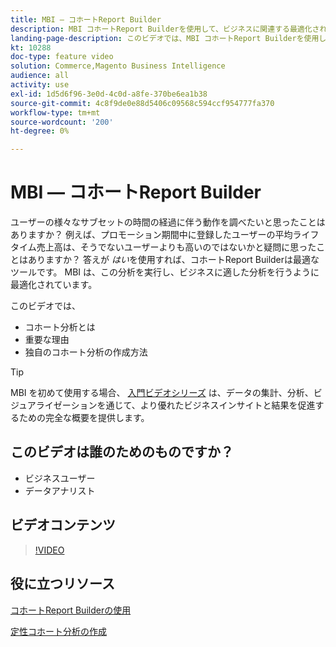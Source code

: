 ```yaml
---
title: MBI — コホートReport Builder
description: MBI コホートReport Builderを使用して、ビジネスに関連する最適化されたレポートと分析を作成する方法を説明します。
landing-page-description: このビデオでは、MBI コホートReport Builderを使用して、ビジネスに関連する最適化されたレポートと分析を作成する方法を説明します。
kt: 10288
doc-type: feature video
solution: Commerce,Magento Business Intelligence
audience: all
activity: use
exl-id: 1d5d6f96-3e0d-4c0d-a8fe-370be6ea1b38
source-git-commit: 4c8f9de0e88d5406c09568c594ccf954777fa370
workflow-type: tm+mt
source-wordcount: '200'
ht-degree: 0%

---
```


# MBI — コホートReport Builder

ユーザーの様々なサブセットの時間の経過に伴う動作を調べたいと思ったことはありますか？ 例えば、プロモーション期間中に登録したユーザーの平均ライフタイム売上高は、そうでないユーザーよりも高いのではないかと疑問に思ったことはありますか？ 答えが _はい_&#x200B;を使用すれば、コホートReport Builderは最適なツールです。 MBI は、この分析を実行し、ビジネスに適した分析を行うように最適化されています。

このビデオでは、

- コホート分析とは
- 重要な理由
- 独自のコホート分析の作成方法

>[!TIP]
>
>MBI を初めて使用する場合、 [入門ビデオシリーズ](1-overview.md) は、データの集計、分析、ビジュアライゼーションを通じて、より優れたビジネスインサイトと結果を促進するための完全な概要を提供します。

## このビデオは誰のためのものですか？

- ビジネスユーザー
- データアナリスト

## ビデオコンテンツ

>[!VIDEO](https://video.tv.adobe.com/v/342407?quality=12&learn=on)

## 役に立つリソース

[コホートReport Builderの使用](https://docs.magento.com/mbi/data-analyst/dev-reports/cohort-rpt-bldr.html)

[定性コホート分析の作成](https://docs.magento.com/mbi/data-analyst/dev-reports/create-qual-cohort-analysis.html)
